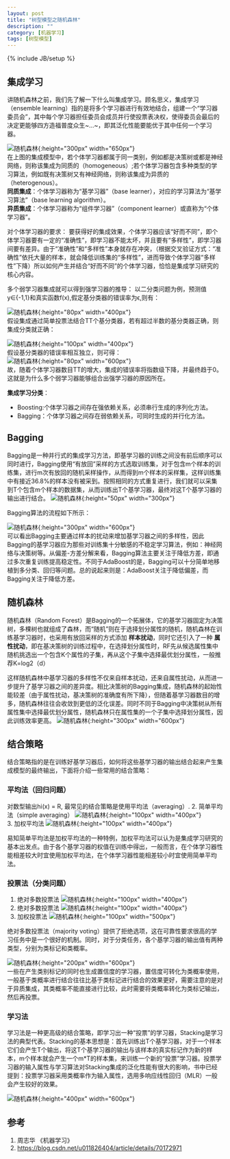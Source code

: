 ```yaml
---
layout: post
title: "树型模型之随机森林"
description: ""
category: [机器学习]
tags: [树型模型]
---
```

{% include JB/setup %}

## 集成学习
讲随机森林之前，我们先了解一下什么叫集成学习。顾名思义，集成学习（ensemble learning）指的是将多个学习器进行有效地结合，组建一个“学习器委员会”，其中每个学习器担任委员会成员并行使投票表决权，使得委员会最后的决定更能够四方造福普度众生~…~，即其泛化性能要能优于其中任何一个学习器。

![随机森林](https://raw.githubusercontent.com/yuzujin/yuzujin.github.com/master/images/随机森林1.jpeg?raw=true "Title"){:height="300px" width="650px"}  
在上图的集成模型中，若个体学习器都属于同一类别，例如都是决策树或都是神经网络，则称该集成为同质的（homogeneous）;若个体学习器包含多种类型的学习算法，例如既有决策树又有神经网络，则称该集成为异质的（heterogenous）。  
**同质集成**：个体学习器称为“基学习器”（base learner），对应的学习算法为“基学习算法”（base learning algorithm）。  
**异质集成**：个体学习器称为“组件学习器”（component learner）或直称为“个体学习器”。  

对个体学习器的要求： 要获得好的集成效果，个体学习器应该“好而不同”，即个体学习器要有一定的“准确性”，即学习器不能太坏，并且要有“多样性”，即学习器间要有差异。由于“准确性”和“多样性”本身就存在冲突，（根据交叉验证方式：“准确性”依托大量的样本，就会降低训练集的“多样性”，进而导致个体学习器“多样性”下降）所以如何产生并结合“好而不同”的个体学习器，恰恰是集成学习研究的核心内容。  

多个弱学习器集成就可以得到强学习器的推导：
以二分类问题为例，预测值y∈{-1,1}和真实函数f(x),假定基分类器的错误率为ϵ,则有：  

![随机森林](https://raw.githubusercontent.com/yuzujin/yuzujin.github.com/master/images/随机森林2.png?raw=true "Title"){:height="80px" width="400px"}  
假设集成通过简单投票法结合TT个基分类器，若有超过半数的基分类器正确，则集成分类就正确： 

![随机森林](https://raw.githubusercontent.com/yuzujin/yuzujin.github.com/master/images/随机森林3.png?raw=true "Title"){:height="100px" width="400px"}  
假设基分类器的错误率相互独立，则可得：  
![随机森林](https://raw.githubusercontent.com/yuzujin/yuzujin.github.com/master/images/随机森林4.png?raw=true "Title"){:height="80px" width="600px"}  
故，随着个体学习器数目TT的增大，集成的错误率将指数级下降，并最终趋于0。这就是为什么多个弱学习器能够组合出强学习器的原因所在。  

**集成学习分类**：  
* Boosting:个体学习器之间存在强依赖关系，必须串行生成的序列化方法。
* Bagging：个体学习器之间存在弱依赖关系，可同时生成的并行化方法。

##  Bagging
Bagging是一种并行式的集成学习方法，即基学习器的训练之间没有前后顺序可以同时进行，Bagging使用“有放回”采样的方式选取训练集，对于包含m个样本的训练集，进行m次有放回的随机采样操作，从而得到m个样本的采样集，这样训练集中有接近36.8%的样本没有被采到。按照相同的方式重复进行，我们就可以采集到T个包含m个样本的数据集，从而训练出T个基学习器，最终对这T个基学习器的输出进行结合。
![随机森林](https://raw.githubusercontent.com/yuzujin/yuzujin.github.com/master/images/随机森林5.png?raw=true "Title"){:height="50px" width="300px"}  

Bagging算法的流程如下所示：  

![随机森林](https://raw.githubusercontent.com/yuzujin/yuzujin.github.com/master/images/随机森林6.jpeg?raw=true "Title"){:height="300px" width="600px"}  
可以看出Bagging主要通过样本的扰动来增加基学习器之间的多样性，因此Bagging的基学习器应为那些对训练集十分敏感的不稳定学习算法，例如：神经网络与决策树等。从偏差-方差分解来看，Bagging算法主要关注于降低方差，即通过多次重复训练提高稳定性。不同于AdaBoost的是，Bagging可以十分简单地移植到多分类、回归等问题。总的说起来则是：AdaBoost关注于降低偏差，而Bagging关注于降低方差。

## 随机森林
随机森林（Random Forest）是Bagging的一个拓展体，它的基学习器固定为决策树，多棵树也就组成了森林，而“随机”则在于选择划分属性的随机，随机森林在训练基学习器时，也采用有放回采样的方式添加 **样本扰动**，同时它还引入了一种 **属性扰动**，即在基决策树的训练过程中，在选择划分属性时，RF先从候选属性集中随机挑选出一个包含K个属性的子集，再从这个子集中选择最优划分属性，一般推荐K=log2（d）

这样随机森林中基学习器的多样性不仅来自样本扰动，还来自属性扰动，从而进一步提升了基学习器之间的差异度。相比决策树的Bagging集成，随机森林的起始性能较差（由于属性扰动，基决策树的准确度有所下降），但随着基学习器数目的增多，随机森林往往会收敛到更低的泛化误差。同时不同于Bagging中决策树从所有属性集中选择最优划分属性，随机森林只在属性集的一个子集中选择划分属性，因此训练效率更高。
![随机森林](https://raw.githubusercontent.com/yuzujin/yuzujin.github.com/master/images/随机森林7.jpeg?raw=true "Title"){:height="300px" width="600px"}  

## 结合策略
结合策略指的是在训练好基学习器后，如何将这些基学习器的输出结合起来产生集成模型的最终输出，下面将介绍一些常用的结合策略：  
### 平均法（回归问题）
对数型输出hi(x) = R, 最常见的结合策略是使用平均法（averaging）.
2. 简单平均法（simple averaging）
![随机森林](https://raw.githubusercontent.com/yuzujin/yuzujin.github.com/master/images/随机森林8.png?raw=true "Title"){:height="100px" width="400px"}   
3. 加权平均法
![随机森林](https://raw.githubusercontent.com/yuzujin/yuzujin.github.com/master/images/随机森林9.png?raw=true "Title"){:height="100px" width="400px"}  

易知简单平均法是加权平均法的一种特例，加权平均法可以认为是集成学习研究的基本出发点。由于各个基学习器的权值在训练中得出，一般而言，在个体学习器性能相差较大时宜使用加权平均法，在个体学习器性能相差较小时宜使用简单平均法。

### 投票法（分类问题）
1. 绝对多数投票法
![随机森林](https://raw.githubusercontent.com/yuzujin/yuzujin.github.com/master/images/随机森林10.png?raw=true "Title"){:height="100px" width="400px"}  
2. 绝对多数投票法
![随机森林](https://raw.githubusercontent.com/yuzujin/yuzujin.github.com/master/images/随机森林11.png?raw=true "Title"){:height="100px" width="400px"}  
3. 加权投票法
![随机森林](https://raw.githubusercontent.com/yuzujin/yuzujin.github.com/master/images/随机森林12.png?raw=true "Title"){:height="100px" width="500px"}  

绝对多数投票法（majority voting）提供了拒绝选项，这在可靠性要求很高的学习任务中是一个很好的机制。同时，对于分类任务，各个基学习器的输出值有两种类型，分别为类标记和类概率。

![随机森林](https://raw.githubusercontent.com/yuzujin/yuzujin.github.com/master/images/随机森林13.png?raw=true "Title"){:height="200px" width="600px"}   
一些在产生类别标记的同时也生成置信度的学习器，置信度可转化为类概率使用，一般基于类概率进行结合往往比基于类标记进行结合的效果更好，需要注意的是对于异质集成，其类概率不能直接进行比较，此时需要将类概率转化为类标记输出，然后再投票。

### 学习法
学习法是一种更高级的结合策略，即学习出一种“投票”的学习器，Stacking是学习法的典型代表。Stacking的基本思想是：首先训练出T个基学习器，对于一个样本它们会产生T个输出，将这T个基学习器的输出与该样本的真实标记作为新的样本，m个样本就会产生一个m*T的样本集，来训练一个新的“投票”学习器。投票学习器的输入属性与学习算法对Stacking集成的泛化性能有很大的影响，书中已经提到：投票学习器采用类概率作为输入属性，选用多响应线性回归（MLR）一般会产生较好的效果。

![随机森林](https://raw.githubusercontent.com/yuzujin/yuzujin.github.com/master/images/随机森林14.png?raw=true "Title"){:height="400px" width="600px"}  

## 参考
1. 周志华 《机器学习》
2. https://blog.csdn.net/u011826404/article/details/70172971
